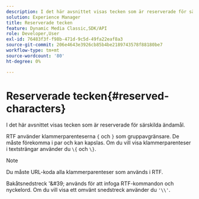 ```yaml
---
description: I det här avsnittet visas tecken som är reserverade för särskilda ändamål.
solution: Experience Manager
title: Reserverade tecken
feature: Dynamic Media Classic,SDK/API
role: Developer,User
exl-id: 76483f3f-f98b-471d-9c5d-49fa22eaf8a3
source-git-commit: 206e4643e3926cb85b4be2189743578f88180be7
workflow-type: tm+mt
source-wordcount: '80'
ht-degree: 0%

---
```


# Reserverade tecken{#reserved-characters}

I det här avsnittet visas tecken som är reserverade för särskilda ändamål.

RTF använder klammerparenteserna `{` och `}` som gruppavgränsare. De måste förekomma i par och kan kapslas. Om du vill visa klammerparenteser i textsträngar använder du `\{` och `\}`.

>[!NOTE]
>
>Du måste URL-koda alla klammerparenteser som används i RTF.

Bakåtsnedstreck &#39;\&#39; används för att infoga RTF-kommandon och nyckelord. Om du vill visa ett omvänt snedstreck använder du `'\\'`.
